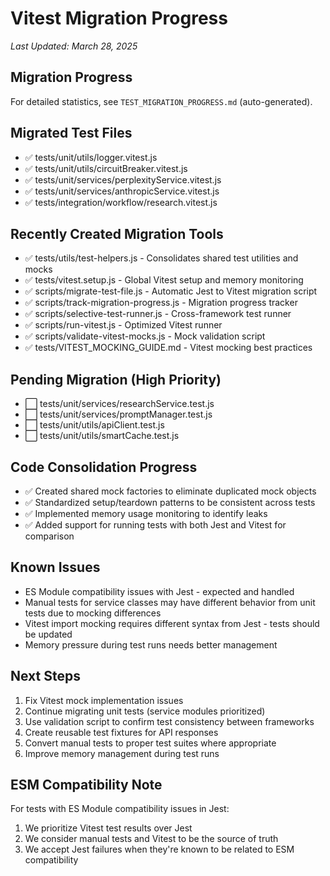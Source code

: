 
# Vitest Migration Progress

*Last Updated: March 28, 2025*

## Migration Progress
For detailed statistics, see `TEST_MIGRATION_PROGRESS.md` (auto-generated).

## Migrated Test Files
- ✅ tests/unit/utils/logger.vitest.js
- ✅ tests/unit/utils/circuitBreaker.vitest.js
- ✅ tests/unit/services/perplexityService.vitest.js
- ✅ tests/unit/services/anthropicService.vitest.js
- ✅ tests/integration/workflow/research.vitest.js

## Recently Created Migration Tools
- ✅ tests/utils/test-helpers.js - Consolidates shared test utilities and mocks
- ✅ tests/vitest.setup.js - Global Vitest setup and memory monitoring
- ✅ scripts/migrate-test-file.js - Automatic Jest to Vitest migration script
- ✅ scripts/track-migration-progress.js - Migration progress tracker
- ✅ scripts/selective-test-runner.js - Cross-framework test runner
- ✅ scripts/run-vitest.js - Optimized Vitest runner
- ✅ scripts/validate-vitest-mocks.js - Mock validation script
- ✅ tests/VITEST_MOCKING_GUIDE.md - Vitest mocking best practices

## Pending Migration (High Priority)
- ⬜ tests/unit/services/researchService.test.js
- ⬜ tests/unit/services/promptManager.test.js
- ⬜ tests/unit/utils/apiClient.test.js
- ⬜ tests/unit/utils/smartCache.test.js

## Code Consolidation Progress
- ✅ Created shared mock factories to eliminate duplicated mock objects
- ✅ Standardized setup/teardown patterns to be consistent across tests
- ✅ Implemented memory usage monitoring to identify leaks
- ✅ Added support for running tests with both Jest and Vitest for comparison

## Known Issues
- ES Module compatibility issues with Jest - expected and handled
- Manual tests for service classes may have different behavior from unit tests due to mocking differences
- Vitest import mocking requires different syntax from Jest - tests should be updated
- Memory pressure during test runs needs better management

## Next Steps
1. Fix Vitest mock implementation issues
2. Continue migrating unit tests (service modules prioritized)
3. Use validation script to confirm test consistency between frameworks
4. Create reusable test fixtures for API responses
5. Convert manual tests to proper test suites where appropriate
6. Improve memory management during test runs

## ESM Compatibility Note
For tests with ES Module compatibility issues in Jest:
1. We prioritize Vitest test results over Jest
2. We consider manual tests and Vitest to be the source of truth
3. We accept Jest failures when they're known to be related to ESM compatibility
